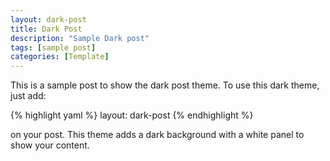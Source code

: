 ```yaml
---
layout: dark-post
title: Dark Post
description: "Sample Dark post"
tags: [sample post]
categories: [Template]
---
```


This is a sample post to show the dark post theme. To use this dark theme, just add:

{% highlight yaml %}
    layout: dark-post
{% endhighlight %}

on your post. This theme adds a dark background with a white panel to show your content.
